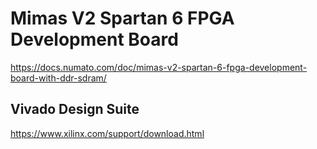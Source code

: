 # Mimas V2 Spartan 6 FPGA Development Board
https://docs.numato.com/doc/mimas-v2-spartan-6-fpga-development-board-with-ddr-sdram/

## Vivado Design Suite
https://www.xilinx.com/support/download.html
